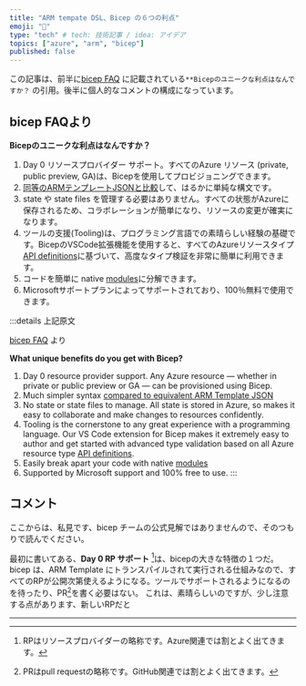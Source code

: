 ```yaml
---
title: "ARM tempate DSL、Bicep の６つの利点"
emoji: "💪"
type: "tech" # tech: 技術記事 / idea: アイデア
topics: ["azure", "arm", "bicep"]
published: false
---
```


この記事は、前半に[bicep FAQ](https://github.com/Azure/bicep#faq) に記載されている`**Bicepのユニークな利点はなんですか？` の引用。後半に個人的なコメントの構成になっています。

## bicep FAQより

**Bicepのユニークな利点はなんですか？**
1. Day 0 リソースプロバイダー サポート。すべてのAzure リソース (private, public preview, GA)は、Bicepを使用してプロビジョニングできます。
2. [同等のARMテンプレートJSONと比較](https://github.com/Azure/bicep/blob/main/docs/arm2bicep.md)して、はるかに単純な構文です。
3. state や state files を管理する必要はありません。すべての状態がAzureに保存されるため、コラボレーションが簡単になり、リソースの変更が確実になります。
4. ツールの支援(Tooling)は、プログラミング言語での素晴らしい経験の基礎です。BicepのVSCode拡張機能を使用すると、すべてのAzureリソースタイプ[API definitions](https://github.com/Azure/azure-rest-api-specs/tree/master/specification)に基づいて、高度なタイプ検証を非常に簡単に利用できます。
5. コードを簡単に native [modules](https://github.com/Azure/bicep/blob/main/docs/spec/modules.md)に分解できます。
6. Microsoftサポートプランによってサポートされており、100％無料で使用できます。

:::details 上記原文

[bicep FAQ](https://github.com/Azure/bicep#faq) より

**What unique benefits do you get with Bicep?**

1. Day 0 resource provider support. Any Azure resource — whether in private or public preview or GA — can be provisioned using Bicep.
2. Much simpler syntax [compared to equivalent ARM Template JSON](https://github.com/Azure/bicep/blob/main/docs/arm2bicep.md)
3. No state or state files to manage. All state is stored in Azure, so makes it easy to collaborate and make changes to resources confidently.
4. Tooling is the cornerstone to any great experience with a programming language. Our VS Code extension for Bicep makes it extremely easy to author and get started with advanced type validation based on all Azure resource type [API definitions](https://github.com/Azure/azure-rest-api-specs/tree/master/specification).
5. Easily break apart your code with native [modules](https://github.com/Azure/bicep/blob/main/docs/spec/modules.md)
6. Supported by Microsoft support and 100% free to use.
:::

## コメント

ここからは、私見です、bicep チームの公式見解ではありませんので、そのつもりで読んでください。

最初に書いてある、**Day 0 RP サポート** [^1]は、bicepの大きな特徴の１つだ。bicep は、ARM Template にトランスパイルされて実行される仕組みなので、すべてのRPが公開次第使えるようになる。ツールでサポートされるようになるのを待ったり、PR[^2]を書く必要はない。
これは、素晴らしいのですが、少し注意する点があります、新しいRPだと

----
[^1]: RPはリソースプロバイダーの略称です。Azure関連では割とよく出てきます。
[^2]: PRはpull requestの略称です。GitHub関連では割とよく出てきます。

